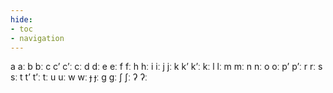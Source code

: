 ```yaml
---
hide:
- toc
- navigation
---
```

a
aː
b
bː
c
cʼ
cʼː
cː
d
dː
e
eː
f
fː
h
hː
i
iː
j
jː
k
kʼ
kʼː
kː
l
lː
m
mː
n
nː
o
oː
pʼ
pʼː
r
rː
s
sː
t
tʼ
tʼː
tː
u
uː
w
wː
ɟ
ɟː
ɡ
ɡː
ʃ
ʃː
ʔ
ʔː
